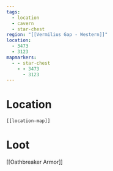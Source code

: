 ```yaml
---
tags:
  - location
  - cavern
  - star-chest
region: "[[Vermilius Gap - Western]]"
location:
  - 3473
  - 3123
mapmarkers:
  - - star-chest
    - - 3473
      - 3123
---
```

# Location
```meta-bind-embed
[[location-map]]
```
# Loot
[[Oathbreaker Armor]]
